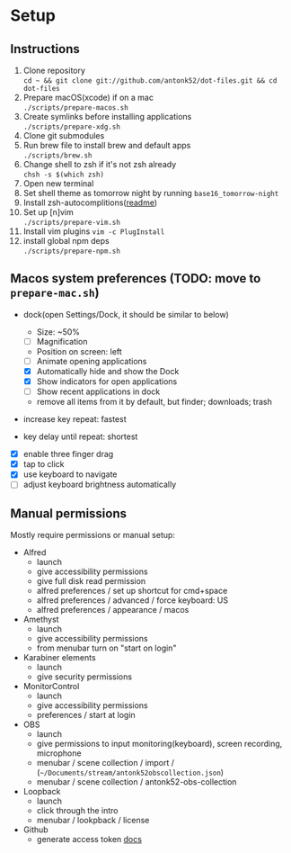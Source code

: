 # Setup

## Instructions

1. Clone repository
    <br>`cd ~ && git clone git://github.com/antonk52/dot-files.git && cd dot-files`
1. Prepare macOS(xcode) if on a mac
    <br>`./scripts/prepare-macos.sh`
1. Create symlinks before installing applications
    <br>`./scripts/prepare-xdg.sh`
1. Clone git submodules
1. Run brew file to install brew and default apps
    <br>`./scripts/brew.sh`
1. Change shell to zsh if it's not zsh already
    <br>`chsh -s $(which zsh)`
1. Open new terminal
1. Set shell theme as tomorrow night by running `base16_tomorrow-night`
1. Install zsh-autocomplitions([readme](https://github.com/zsh-users/zsh-autosuggestions/blob/master/INSTALL.md#oh-my-zsh))
1. Set up [n]vim
    <br>`./scripts/prepare-vim.sh`
1. Install vim plugins
    `vim -c PlugInstall`
1. install global npm deps
    <br>`./scripts/prepare-npm.sh`


## Macos system preferences (TODO: move to `prepare-mac.sh`)

- dock(open Settings/Dock, it should be similar to below)
    - Size: ~50%
    - [ ] Magnification
    - Position on screen: left
    - [ ] Animate opening applications
    - [x] Automatically hide and show the Dock
    - [x] Show indicators for open applications
    - [ ] Show recent applications in dock
    - remove all items from it by default, but finder; downloads; trash

- increase key repeat: fastest
- key delay until repeat: shortest
- [x] enable three finger drag
- [x] tap to click
- [x] use keyboard to navigate
- [ ] adjust keyboard brightness automatically

## Manual permissions

Mostly require permissions or manual setup:

- Alfred
    - launch
    - give accessibility permissions
    - give full disk read permission
    - alfred preferences / set up shortcut for cmd+space
    - alfred preferences / advanced / force keyboard: US
    - alfred preferences / appearance / macos
- Amethyst
    - launch
    - give accessibility permissions
    - from menubar turn on "start on login"
- Karabiner elements
    - launch
    - give security permissions
- MonitorControl
    - launch
    - give accessibility permissions
    - preferences / start at login
- OBS
    - launch
    - give permissions to input monitoring(keyboard), screen recording, microphone
    - menubar / scene collection / import / (`~/Documents/stream/antonk52obscollection.json`)
    - menubar / scene collection / antonk52-obs-collection
- Loopback
    - launch
    - click through the intro
    - menubar / lookpback / license
- Github
    - generate access token [docs](https://medium.com/@ginnyfahs/github-error-authentication-failed-from-command-line-3a545bfd0ca8)
